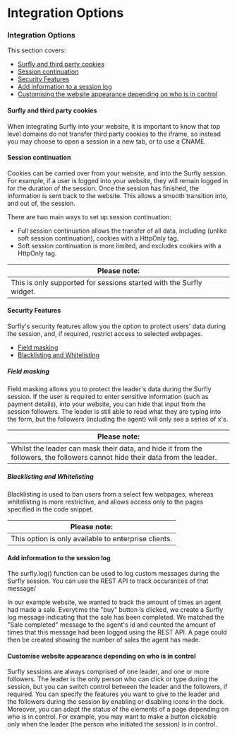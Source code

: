 # Integration Options

<a name="integration_options"></a>
### Integration Options

This section covers:

 - [Surfly and third party cookies](../introduction/integration_options.md/#third_party_cookies)
 - [Session continuation](#session_continuation)
 - [Security Features](#security_features)
 - [Add information to a session log](#session_log_info)
 - [Customising the website appearance depending on who is in control](#customise_appearance_for_user)

<a name="third_party_cookies"></a>
#### Surfly and third party cookies

When integrating Surfly into your website, it is important to know that top level domains do not transfer third party cookies to the iframe, so instead you may choose to open a session in a new tab, or to use a CNAME.

<a name="session_continuation"></a>
#### Session continuation

Cookies can be carried over from your website, and into the Surfly session. For example, if a user is logged into your website, they will remain logged in for the duration of the session. Once the session has finished, the information is sent back to the website. This allows a smooth transition into, and out of, the session.

There are two main ways to set up session continuation:

 - Full session continuation allows the transfer of all data, including (unlike soft session continuation), cookies with a HttpOnly tag.
 - Soft session continuation is more limited, and excludes cookies with a HttpOnly tag.


| Please note: |
| ------------- | 
| This is only supported for sessions started with the Surfly widget.|  

<a name="security_features"></a>
#### Security Features

Surfly's security features allow you the option to protect users' data during the session, and, if required, restrict access to selected webpages. 

 - [Field masking](#field_masking)
 - [Blacklisting and Whitelisting](#blacklist_whitelist)

<a name="field_masking"></a>
##### Field masking

Field masking allows you to protect the leader's data during the Surfly session. If the user is required to enter sensitive information (such as payment details), into your website, you can hide that input from the session followers. The leader is still able to read what they are typing into the form, but the followers (including the agent) will only see a series of x's.

| Please note: |
| ------------- | 
| Whilst the leader can mask their data, and hide it from the followers, the followers cannot hide their data from the leader.|  



<a name="blacklist_whitelist"></a>
##### Blacklisting and Whitelisting

Blacklisting is used to ban users from a select few webpages, whereas whitelisting is more restrictive, and allows access only to the pages specified in the code snippet.

| Please note: |
| ------------- | 
| This option is only available to enterprise clients.  | 



<a name="session_log_info"></a>
#### Add information to the session log

The surfly.log() function can be used to log custom messages during the Surfly session. You can use the REST API to track occurances of that message/ 

In our example website, we wanted to track the amount of times an agent had made a sale. Everytime the "buy" button is clicked, we create a Surfly log message indicating that the sale has been completed.  We matched the "Sale completed" message to the agent's id and counted the amount of times that this message had been logged using the REST API. A page could then be created showing the number of sales the agent has made.


<a name="customise_appearance_for_user"></a>
#### Customise website appearance depending on who is in control

Surfly sessions are always comprised of one leader, and one or more followers. The leader is the only person who can click or type during the session, but you can switch control between the leader and the followers, if required. You can specify the features you want to give to the leader and the followers during the session by enabling or disabling icons in the dock. Moreover, you can adapt the status of the elements of a page depending on who is in control. For example, you may want to make a button clickable only when the leader (the person who initiated the session) is in control.


 